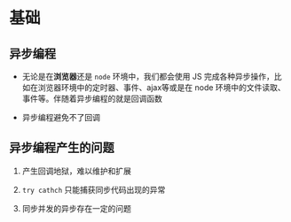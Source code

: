 # 基础

## 异步编程

  - 无论是在**浏览器**还是 `node` 环境中，我们都会使用 JS 完成各种异步操作，比如在浏览器环境中的定时器、事件、ajax等或是在 node 环境中的文件读取、事件等。伴随着异步编程的就是回调函数

  - 异步编程避免不了回调

## 异步编程产生的问题

1.  产生回调地狱，难以维护和扩展

2.  `try cathch` 只能捕获同步代码出现的异常

3.  同步并发的异步存在一定的问题
